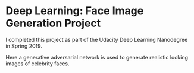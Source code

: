 # Deep Learning: Face Image Generation Project

I completed this project as part of the Udacity Deep Learning Nanodegree in Spring 2019.

Here a generative adversarial network is used to generate realistic looking images of celebrity faces.
